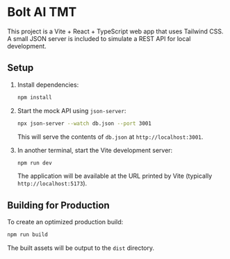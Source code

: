 # Bolt AI TMT

This project is a Vite + React + TypeScript web app that uses Tailwind CSS. A small JSON server is included to simulate a REST API for local development.

## Setup

1. Install dependencies:

   ```bash
   npm install
   ```

2. Start the mock API using `json-server`:

   ```bash
   npx json-server --watch db.json --port 3001
   ```

   This will serve the contents of `db.json` at `http://localhost:3001`.

3. In another terminal, start the Vite development server:

   ```bash
   npm run dev
   ```

   The application will be available at the URL printed by Vite (typically `http://localhost:5173`).

## Building for Production

To create an optimized production build:

```bash
npm run build
```

The built assets will be output to the `dist` directory.

